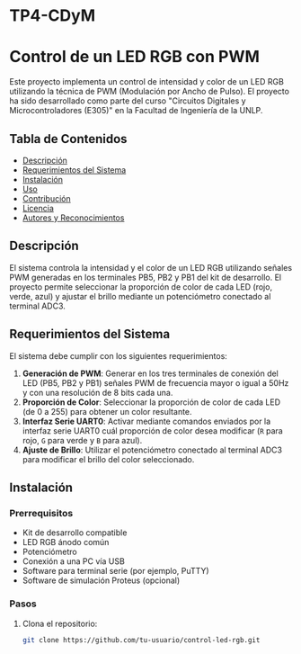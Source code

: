 # TP4-CDyM
# Control de un LED RGB con PWM

Este proyecto implementa un control de intensidad y color de un LED RGB utilizando la técnica de PWM (Modulación por Ancho de Pulso). El proyecto ha sido desarrollado como parte del curso "Circuitos Digitales y Microcontroladores (E305)" en la Facultad de Ingeniería de la UNLP.

## Tabla de Contenidos
- [Descripción](#descripción)
- [Requerimientos del Sistema](#requerimientos-del-sistema)
- [Instalación](#instalación)
- [Uso](#uso)
- [Contribución](#contribución)
- [Licencia](#licencia)
- [Autores y Reconocimientos](#autores-y-reconocimientos)

## Descripción

El sistema controla la intensidad y el color de un LED RGB utilizando señales PWM generadas en los terminales PB5, PB2 y PB1 del kit de desarrollo. El proyecto permite seleccionar la proporción de color de cada LED (rojo, verde, azul) y ajustar el brillo mediante un potenciómetro conectado al terminal ADC3.

## Requerimientos del Sistema

El sistema debe cumplir con los siguientes requerimientos:

1. **Generación de PWM**: Generar en los tres terminales de conexión del LED (PB5, PB2 y PB1) señales PWM de frecuencia mayor o igual a 50Hz y con una resolución de 8 bits cada una.
2. **Proporción de Color**: Seleccionar la proporción de color de cada LED (de 0 a 255) para obtener un color resultante.
3. **Interfaz Serie UART0**: Activar mediante comandos enviados por la interfaz serie UART0 cuál proporción de color desea modificar (`R` para rojo, `G` para verde y `B` para azul).
4. **Ajuste de Brillo**: Utilizar el potenciómetro conectado al terminal ADC3 para modificar el brillo del color seleccionado.

## Instalación

### Prerrequisitos
- Kit de desarrollo compatible
- LED RGB ánodo común
- Potenciómetro
- Conexión a una PC vía USB
- Software para terminal serie (por ejemplo, PuTTY)
- Software de simulación Proteus (opcional)

### Pasos
1. Clona el repositorio:
   ```bash
   git clone https://github.com/tu-usuario/control-led-rgb.git
  
